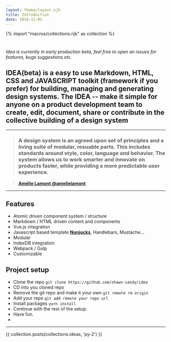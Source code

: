 ```yaml
---
layout: theme/layout.njk
title: Introduction
date: 2018-12-01
---
```


{% import "macros/collections.njk" as collection %}

#

_Idea is currently in early production beta, feel free to open an issues for features, bugs suggestions etc._

## IDEA(beta) is a easy to use Markdown, HTML, CSS and JAVASCRIPT toolkit (framework if you prefer) for building, managing and generating design systems. The IDEA -- make it simple for anyone on a product development team to create, edit, document, share or contribute in the collective building of a design system

---

> ### A design system is an agreed upon set of principles and a living suite of modular, resuable parts. This includes standards around style, color, language and behavior. The system allows us to work smarter and innovate on products faster, while providing a more predictable user experience.

> <a href="https://twitter.com/amelielamont/status/1072917354819059713" target="blank">**Amélie Lamont @amelielamont**</a>

---

## Features

- Atomic driven component system / structure
- Markdown / HTML driven content and components
- Vue.js integration
- Javascript based template **[Nunjucks](https://mozilla.github.io/nunjucks/)**, Handlebars, Mustache...
- Modular
- IndexDB integration
- Webpack / Gulp
- Customizable

## Project setup

- Clone the repo `git clone https://github.com/shawn-sandy/idea`
- CD into you cloned repo
- Remove the git repo and make it your own `git remote rm origin`
- Add your repo `git add remote your repo url`
- Install packages `yarn install`
- Continue with the rest of the setup.
- Have fun.
- 
---

{{ collection.posts(collections.ideas, 'py-2') }}
